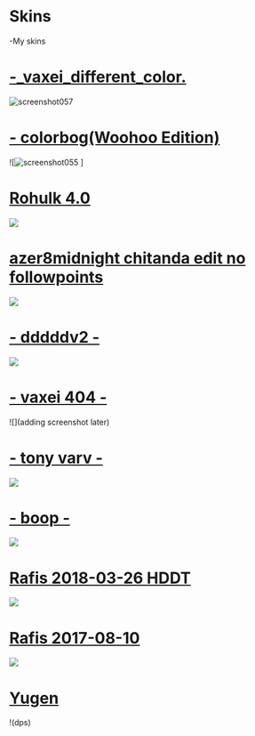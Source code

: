 # Skins
-My skins


 # [-_vaxei_different_color.](https://drive.google.com/file/d/1RwjNwx4_qG6vnA5R6BYrvc2JaFKmedF0/view?usp=sharing)
 ![screenshot057](https://user-images.githubusercontent.com/96342426/146644552-d988a926-e1a8-44cd-8059-8f36d2284438.jpg)
 

# [- colorbog(Woohoo Edition)](https://mega.nz/file/YeY2iRiJ#HAa1LmI1PI6fXyd-BoyLYYMJZD7dgnvVRdLYfvIi-cE) 
![![screenshot055](https://user-images.githubusercontent.com/96342426/146645890-acd22bfe-cff8-47a3-ab06-8f49862f65ff.jpg)
]

# [Rohulk 4.0](https://www.mediafire.com/file/4j97atvd6n3n343/Rohulk_4.0.osk/file)
![](https://osu.ppy.sh/ss/12536087)

# [azer8midnight chitanda edit no followpoints](http://www.mediafire.com/file/nn9gwk1bk1ejnsy/azer8midnight+chitanda+edit.osk)
![](https://osu.ppy.sh/ss/11966641)

# [- dddddv2 -](https://mega.nz/file/JGgQwTqB#KPl0hAYEWxrTc0ZayUpjx9OCG3QRn6z3OknbOGBnHqM) 
![](https://osu.ppy.sh/ss/11860986)

# [- vaxei 404 -](https://mega.nz/file/hzAHnYrb#nLbTxK29IrqTj5mZl4Yob9ZLYh1PeW2LUC6W0y5mGrQ)
![](adding screenshot later)

# [- tony varv -](https://mega.nz/file/5WZ1TCDb#kGvBLznI9aH-KxbBQsIkOl5Lumaeere0Jn9rj7qaP4Q)
![](https://osu.ppy.sh/ss/15626158/88a1)

# [- boop -](https://mega.nz/file/Fb5kGSZT#DhQ6vXx1L-0ndf6sr4yoNwE6kwnvjDA1PgK4Ev5GkLs)
![](https://osu.ppy.sh/ss/14733957/6cce)

# [Rafis 2018-03-26 HDDT](https://mega.nz/folder/0YNzwQpT#k3R54UcnHxK_xSPWg_pI8w)
![](dps)

# [Rafis 2017-08-10](https://mega.nz/file/sqBBQAyS#V2FWdRXGOqDzc0j5fhRgZhf0s8LVJiXvQH6zbLuiibE)
![](dps)

# [Yugen](https://mega.nz/#!t352wSpT!K4airerwGGSxCIzsZ0mA13qUCwfHWvP4gbl81N2x6IQ)
!(dps)
